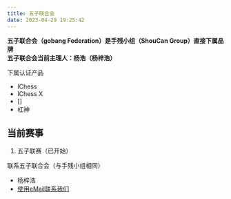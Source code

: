 ```yaml
---
title: 五子联合会
date: 2023-04-29 19:25:42
---
```

**五子联合会（gobang Federation）是手残小组（ShouCan Group）直接下属品牌**  
**五子联合会当前主理人：杨浩（杨梓浩）**

下属认证产品
- IChess
- IChess X
- []
- 杠神
  
## 当前赛事
1. 五子联赛（已开始）

联系五子联合会（与手残小组相同）
- 杨梓浩
- [使用eMail联系我们](../mail)